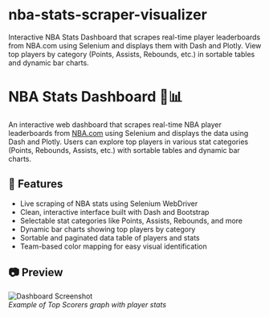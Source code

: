 # nba-stats-scraper-visualizer
Interactive NBA Stats Dashboard that scrapes real-time player leaderboards from NBA.com using Selenium and displays them with Dash and Plotly. View top players by category (Points, Assists, Rebounds, etc.) in sortable tables and dynamic bar charts.

# NBA Stats Dashboard 🏀📊

An interactive web dashboard that scrapes real-time NBA player leaderboards from [NBA.com](https://www.nba.com/stats) using Selenium and displays the data using Dash and Plotly. Users can explore top players in various stat categories (Points, Rebounds, Assists, etc.) with sortable tables and dynamic bar charts.

## 📌 Features

- Live scraping of NBA stats using Selenium WebDriver
- Clean, interactive interface built with Dash and Bootstrap
- Selectable stat categories like Points, Assists, Rebounds, and more
- Dynamic bar charts showing top players by category
- Sortable and paginated data table of players and stats
- Team-based color mapping for easy visual identification

## 📷 Preview

![Dashboard Screenshot](screenshot.png)  
*Example of Top Scorers graph with player stats*
